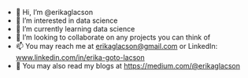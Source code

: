 - 👋 Hi, I’m @erikaglacson
- 👀 I’m interested in data science
- 🌱 I’m currently learning data science
- 💞️ I’m looking to collaborate on any projects you can think of
- 📫 You may reach me at erikaglacson@gmail.com or LinkedIn: www.linkedin.com/in/erika-goto-lacson
- 📝 You may also read my blogs at https://medium.com/@erikaglacson

<!---
erikaglacson/erikaglacson is a ✨ special ✨ repository because its `README.md` (this file) appears on your GitHub profile.
You can click the Preview link to take a look at your changes.
--->
